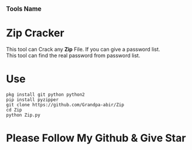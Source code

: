 <big><b>Tools Name </b></big>

# Zip Cracker

This tool can Crack any <b>Zip</b> File. If you can give a password list.
<br>This tool can find the real password from password list.

# Use

`pkg install git python python2`<br>
`pip install pyzipper`<br>
`git clone https://github.com/Grandpa-abir/Zip`<br>
`cd Zip`<br>
`python Zip.py`

# Please Follow My Github & Give Star
